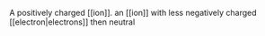 A positively charged [[ion]]. an [[ion]] with less negatively charged [[electron|electrons]] then neutral